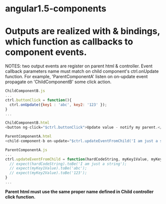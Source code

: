 # angular1.5-components

# Outputs are realized with & bindings, which function as callbacks to component events.
NOTES: two output events are register on parent html & controller. Event callback parameters name must match on child component's ctrl.onUpdate function.
For example, 'ParentComponentA' listen on on-update event propagate on 'ChildComponentB' some click action.

```javascript
ChildComponentB.js
...
ctrl.buttonClick = function(){
  ctrl.onUpdate({key1 : 'abc', key2: '123' });
}
...

ChildComponentB.html
<button ng-click="$ctrl.buttonClick">Update value - notify my parent.</button>
```

```javascript
ParentComponentA.html
<child-component-b on-update="$ctrl.updateEventFromChild('I am just a string',key1,key2)"></child-component-b>

ParentComponentA.js
...
ctrl.updateEventFromChild = function(hardCodeString, myKey1Value, myKey2Value){
  // expect(hardCodeString).toBe('I am just a string');
  // expect(myKey1Value).toBe('abc');
  // expect(myKey2Value).toBe('123');
}
...
```
**Parent html must use the same proper name defined in Child controller click function.**
